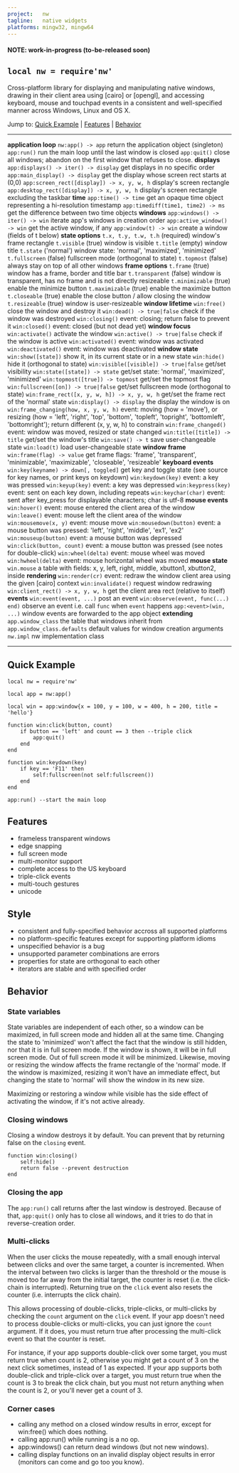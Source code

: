 ```yaml
---
project:   nw
tagline:   native widgets
platforms: mingw32, mingw64
---
```


#### NOTE: work-in-progress (to-be-released soon)

## `local nw = require'nw'`

Cross-platform library for displaying and manipulating native windows, drawing in their client area
using [cairo] or [opengl], and accessing keyboard, mouse and touchpad events in a consistent and
well-specified manner across Windows, Linux and OS X.

Jump to: [Quick Example](#quick-example) | [Features](#features) | [Behavior](#behavior)

-------------------------------------------- -----------------------------------------------------------------------------
__application loop__
`nw:app() -> app`										return the application object (singleton)
`app:run()`												run the main loop until the last window is closed
`app:quit()`											close all windows; abandon on the first window that refuses to close.
__displays__
`app:displays() -> iter() -> display`			get displays in no specific order
`app:main_display() -> display`					get the display whose screen rect starts at (0,0)
`app:screen_rect([display]) -> x, y, w, h`	display's screen rectangle
`app:desktop_rect([display]) -> x, y, w, h`	display's screen rectangle excluding the taskbar
__time__
`app:time() -> time`									get an opaque time object representing a hi-resolution timestamp
`app:timediff(time1, time2) -> ms`				get the difference between two time objects
__windows__
`app:windows() -> iter() -> win`					iterate app's windows in creation order
`app:active_window() -> win`						get the active window, if any
`app:window(t) -> win`								create a window (fields of t below)
__state options__
`t.x, t.y, t.w, t.h` (required)					window's frame rectangle
`t.visible` (true)									window is visible
`t.title` (empty) 									window title
`t.state` ('normal')									window state: 'normal', 'maximized', 'minimized'
`t.fullscreen` (false)								fullscreen mode (orthogonal to state)
`t.topmost` (false)									always stay on top of all other windows
__frame options__
`t.frame` (true)										window has a frame, border and title bar
`t.transparent` (false)								window is transparent, has no frame and is not directly resizeable
`t.minimizable` (true)								enable the minimize button
`t.maximizable` (true)								enable the maximize button
`t.closeable` (true)									enable the close button / allow closing the window
`t.resizeable` (true)								window is user-resizeable
__window lifetime__
`win:free()`											close the window and destroy it
`win:dead() -> true|false`							check if the window was destroyed
`win:closing()`										event: closing; return false to prevent it
`win:closed()`											event: closed (but not dead yet)
__window focus__
`win:activate()`										activate the window
`win:active() -> true|false`						check if the window is active
`win:activated()`										event: window was activated
`win:deactivated()` 									event: window was deactivated
__window state__
`win:show([state])`									show it, in its current state or in a new state
`win:hide()`											hide it (orthogonal to state)
`win:visible([visible]) -> true|false`			get/set visibility
`win:state([state]) -> state`						get/set state: 'normal', 'maximized', 'minimized'
`win:topmost([true]) -> topmost`					get/set the topmost flag
`win:fullscreen([on]) -> true|false`			get/set fullscreen mode (orthogonal to state)
`win:frame_rect([x, y, w, h]) -> x, y, w, h`	get/set the frame rect of the 'normal' state
`win:display() -> display`							the display the window is on
`win:frame_changing(how, x, y, w, h)`			event: moving (how = 'move'), or resizing (how = 'left', 'right', 'top', 'bottom', 'topleft', 'topright', 'bottomleft', 'bottomright'); return different (x, y, w, h) to constrain
`win:frame_changed()`								event: window was moved, resized or state changed
`win:title([title]) -> title`						get/set the window's title
`win:save() -> t`										save user-changeable state
`win:load(t)`											load user-changeable state
__window frame__
`win:frame(flag) -> value`							get frame flags: 'frame', 'transparent', 'minimizable', 'maximizable', 'closeable', 'resizeable'
__keyboard events__
`win:key(keyname) -> down[, toggled]`			get key and toggle state (see source for key names, or print keys on keydown)
`win:keydown(key)`									event: a key was pressed
`win:keyup(key)`										event: a key was depressed
`win:keypress(key)`									event: sent on each key down, including repeats
`win:keychar(char)`									event: sent after key_press for displayable characters; char is utf-8
__mouse events__
`win:hover()`											event: mouse entered the client area of the window
`win:leave()`											event: mouse left the client area of the window
`win:mousemove(x, y)`								event: mouse move
`win:mousedown(button)`								event: a mouse button was pressed: 'left', 'right', 'middle', 'ex1', 'ex2'
`win:mouseup(button)`								event: a mouse button was depressed
`win:click(button, count)`							event: a mouse button was pressed (see notes for double-click)
`win:wheel(delta)`									event: mouse wheel was moved
`win:hwheel(delta)`									event: mouse horizontal wheel was moved
__mouse state__
`win.mouse`												a table with fields: x, y, left, right, middle, xbutton1, xbutton2, inside
__rendering__
`win:render(cr)`										event: redraw the window client area using the given [cairo] context
`win:invalidate()`									request window redrawing
`win:client_rect() -> x, y, w, h`				get the client area rect (relative to itself)
__events__
`win:event(event, ...)`								post an event
`win:observe(event, func(...) end)`				observe an event i.e. call `func` when `event` happens
`app:<event>(win, ...)`								window events are forwarded to the app object
__extending__
`app.window_class`									the table that windows inherit from
`app.window_class.defaults`						default values for window creation arguments
`nw.impl`												nw implementation class
-------------------------------------------- -----------------------------------------------------------------------------

## Quick Example

~~~{.lua}
local nw = require'nw'

local app = nw:app()

local win = app:window{x = 100, y = 100, w = 400, h = 200, title = 'hello'}

function win:click(button, count)
	if button == 'left' and count == 3 then --triple click
		app:quit()
	end
end

function win:keydown(key)
	if key == 'F11' then
		self:fullscreen(not self:fullscreen())
	end
end

app:run() --start the main loop

~~~

## Features

  * frameless transparent windows
  * edge snapping
  * full screen mode
  * multi-monitor support
  * complete access to the US keyboard
  * triple-click events
  * multi-touch gestures
  * unicode

## Style

  * consistent and fully-specified behavior accross all supported platforms
  * no platform-specific features except for supporting platform idioms
  * unspecified behavior is a bug
  * unsupported parameter combinations are errors
  * properties for state are orthogonal to each other
  * iterators are stable and with specified order

## Behavior

### State variables

State variables are independent of each other, so a window can be maximized, in full screen mode and hidden
all at the same time. Changing the state to 'minimized' won't affect the fact that the window is still hidden,
nor that it is in full screen mode. If the window is shown, it will be in full screen mode. Out of full screen
mode it will be minimized. Likewise, moving or resizing the window affects the frame rectangle of the
'normal' mode. If the window is maximized, resizing it won't have an immediate effect, but changing the state
to 'normal' will show the window in its new size.

Maximizing or restoring a window while visible has the side effect of activating the window,
if it's not active already.

### Closing windows

Closing a window destroys it by default. You can prevent that by returning false on the `closing` event.

~~~{.lua}
function win:closing()
	self:hide()
	return false --prevent destruction
end
~~~

### Closing the app

The `app:run()` call returns after the last window is destroyed. Because of that, `app:quit()`
only has to close all windows, and it tries to do that in reverse-creation order.

### Multi-clicks

When the user clicks the mouse repeatedly, with a small enough interval between clicks and over the same target,
a counter is incremented. When the interval between two clicks is larger than the threshold or the mouse is moved
too far away from the initial target, the counter is reset (i.e. the click-chain is interrupted).
Returning true on the `click` event also resets the counter (i.e. interrupts the click chain).

This allows processing of double-clicks, triple-clicks, or multi-clicks by checking the `count` argument on
the `click` event. If your app doesn't need to process double-clicks or multi-clicks, you can just ignore
the `count` argument. If it does, you must return true after processing the multi-click event so that
the counter is reset.

For instance, if your app supports double-click over some target, you must return true when count is 2,
otherwise you might get a count of 3 on the next click sometimes, instead of 1 as expected. If your app
supports both double-click and triple-click over a target, you must return true when the count is 3
to break the click chain, but you must not return anything when the count is 2, or you'll never get
a count of 3.

### Corner cases

  * calling any method on a closed window results in error, except for win:free() which does nothing.
  * calling app:run() while running is a no op.
  * app:windows() can return dead windows (but not new windows).
  * calling display functions on an invalid display object results in error (monitors can come and go too you know).



